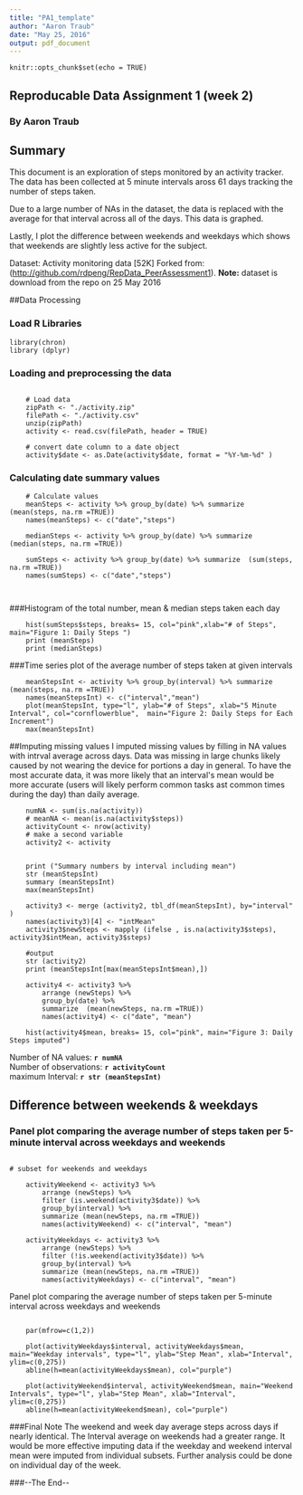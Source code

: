 ```yaml
---
title: "PA1_template"
author: "Aaron Traub"
date: "May 25, 2016"
output: pdf_document
---
```


```{r setup, include=FALSE}
knitr::opts_chunk$set(echo = TRUE)
```

## Reproducable Data Assignment 1 (week 2)
### By Aaron Traub

## Summary
This document is an exploration of steps monitored by an activity tracker. The data has been collected at 5 minute intervals aross 61 days tracking the number of steps taken. 

Due to a large number of NAs in the dataset, the data is replaced with the average for that interval across all of the days. This data is graphed.

Lastly, I plot the difference between weekends and weekdays which shows that weekends are slightly less active for the subject.

Dataset: Activity monitoring data [52K]
Forked from: (http://github.com/rdpeng/RepData_PeerAssessment1). 
**Note:** dataset is download from the repo on 25 May 2016

##Data Processing
### Load R Libraries
``` {r libs} 
library(chron)
library (dplyr)
```
### Loading and preprocessing the data
```{r load-data }
    
    # Load data
    zipPath <- "./activity.zip"
    filePath <- "./activity.csv"
    unzip(zipPath)
    activity <- read.csv(filePath, header = TRUE)
    
    # convert date column to a date object
    activity$date <- as.Date(activity$date, format = "%Y-%m-%d" )
```

### Calculating date summary values
```{r summaryCalc}
    # Calculate values
    meanSteps <- activity %>% group_by(date) %>% summarize  (mean(steps, na.rm =TRUE)) 
    names(meanSteps) <- c("date","steps")
    
    medianSteps <- activity %>% group_by(date) %>% summarize  (median(steps, na.rm =TRUE))
   
    sumSteps <- activity %>% group_by(date) %>% summarize  (sum(steps, na.rm =TRUE)) 
    names(sumSteps) <- c("date","steps")
    
       
```
###Histogram of the total number, mean & median steps taken each day
``` {r histMeanSteps}
    hist(sumSteps$steps, breaks= 15, col="pink",xlab="# of Steps", main="Figure 1: Daily Steps ")
    print (meanSteps)
    print (medianSteps)
```


###Time series plot of the average number of steps taken at given intervals
``` {r fivemin}
    meanStepsInt <- activity %>% group_by(interval) %>% summarize (mean(steps, na.rm =TRUE)) 
    names(meanStepsInt) <- c("interval","mean")
    plot(meanStepsInt, type="l", ylab="# of Steps", xlab="5 Minute Interval", col="cornflowerblue",  main="Figure 2: Daily Steps for Each Increment")
    max(meanStepsInt) 
```
##Imputing missing values
I imputed missing values by filling in NA values with intrval average across days. Data was missing in large chunks likely caused by not wearing the device for portions a day in general. To have the most accurate data, it was more likely that an interval's mean would be more accurate (users will likely perform common tasks ast common times during the day) than daily average. 


``` {r impute }
    numNA <- sum(is.na(activity)) 
    # meanNA <- mean(is.na(activity$steps))
    activityCount <- nrow(activity)
    # make a second variable
    activity2 <- activity

   
    print ("Summary numbers by interval including mean")
    str (meanStepsInt)
    summary (meanStepsInt)
    max(meanStepsInt)
    
    activity3 <- merge (activity2, tbl_df(meanStepsInt), by="interval" )   
    names(activity3)[4] <- "intMean"
    activity3$newSteps <- mapply (ifelse , is.na(activity3$steps), activity3$intMean, activity3$steps)
    
    #output
    str (activity2)
    print (meanStepsInt[max(meanStepsInt$mean),])
   
    activity4 <- activity3 %>%
        arrange (newSteps) %>% 
        group_by(date) %>% 
        summarize  (mean(newSteps, na.rm =TRUE))
        names(activity4) <- c("date", "mean")
    
    hist(activity4$mean, breaks= 15, col="pink", main="Figure 3: Daily Steps imputed")

```
Number of NA values: **`r numNA`**  
Number of observations: **`r activityCount`**  
maximum Interval: **`r str (meanStepsInt)`**  

## Difference between weekends & weekdays
### Panel plot comparing the average number of steps taken per 5-minute interval across weekdays and weekends

``` {r days}

# subset for weekends and weekdays

    activityWeekend <- activity3 %>%
        arrange (newSteps) %>% 
        filter (is.weekend(activity3$date)) %>% 
        group_by(interval) %>% 
        summarize (mean(newSteps, na.rm =TRUE))
        names(activityWeekend) <- c("interval", "mean")
        
    activityWeekdays <- activity3 %>%
        arrange (newSteps) %>% 
        filter (!is.weekend(activity3$date)) %>% 
        group_by(interval) %>% 
        summarize (mean(newSteps, na.rm =TRUE))
        names(activityWeekdays) <- c("interval", "mean")
```
Panel plot comparing the average number of steps taken per 5-minute interval across weekdays and weekends 

``` {r panelplot}

    par(mfrow=c(1,2))

    plot(activityWeekdays$interval, activityWeekdays$mean, main="Weekday intervals", type="l", ylab="Step Mean", xlab="Interval",  ylim=c(0,275))
    abline(h=mean(activityWeekdays$mean), col="purple")

    plot(activityWeekend$interval, activityWeekend$mean, main="Weekend Intervals", type="l", ylab="Step Mean", xlab="Interval",  ylim=c(0,275))
    abline(h=mean(activityWeekend$mean), col="purple")

```

###Final Note
The weekend and week day average steps across days if nearly identical. The Interval average on weekends had a greater range. It would be more effective imputing data if the weekday and weekend interval mean were imputed from individual subsets. Further analysis could be done on individual day of the week.

###--The End--




